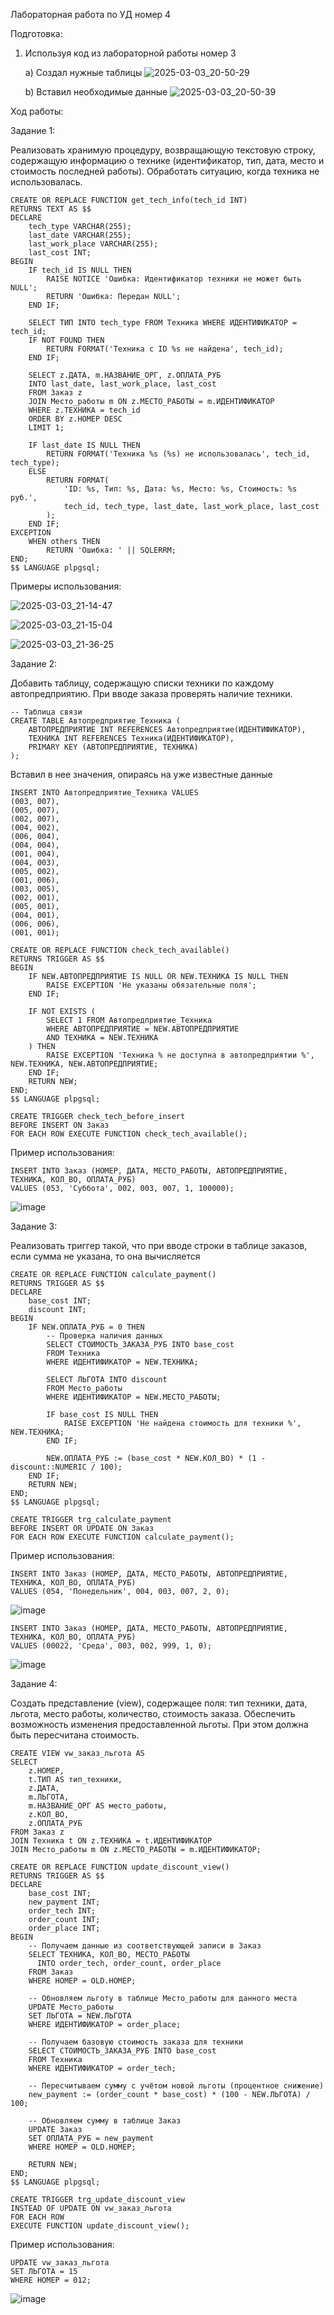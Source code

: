 Лабораторная работа по УД номер 4

Подготовка: 

1. Используя код из лабораторной работы номер 3

    a) Создал нужные таблицы
   ![2025-03-03_20-50-29](https://github.com/user-attachments/assets/40e581f4-56e2-411b-9ded-b017a43b58cd)

    b) Вставил необходимые данные
   ![2025-03-03_20-50-39](https://github.com/user-attachments/assets/56dfa0ab-9d41-4b1e-9929-645d82194e97)


Ход работы:

 Задание 1:

Реализовать хранимую процедуру, возвращающую текстовую строку, содержащую информацию о технике (идентификатор, тип, дата, место и стоимость последней работы). Обработать ситуацию, когда техника не использовалась.
```
CREATE OR REPLACE FUNCTION get_tech_info(tech_id INT)
RETURNS TEXT AS $$
DECLARE
    tech_type VARCHAR(255);
    last_date VARCHAR(255);
    last_work_place VARCHAR(255);
    last_cost INT;
BEGIN
    IF tech_id IS NULL THEN
        RAISE NOTICE 'Ошибка: Идентификатор техники не может быть NULL';
        RETURN 'Ошибка: Передан NULL';
    END IF;

    SELECT ТИП INTO tech_type FROM Техника WHERE ИДЕНТИФИКАТОР = tech_id;
    IF NOT FOUND THEN
        RETURN FORMAT('Техника с ID %s не найдена', tech_id);
    END IF;

    SELECT z.ДАТА, m.НАЗВАНИЕ_ОРГ, z.ОПЛАТА_РУБ
    INTO last_date, last_work_place, last_cost
    FROM Заказ z
    JOIN Место_работы m ON z.МЕСТО_РАБОТЫ = m.ИДЕНТИФИКАТОР
    WHERE z.ТЕХНИКА = tech_id
    ORDER BY z.НОМЕР DESC
    LIMIT 1;

    IF last_date IS NULL THEN
        RETURN FORMAT('Техника %s (%s) не использовалась', tech_id, tech_type);
    ELSE
        RETURN FORMAT(
            'ID: %s, Тип: %s, Дата: %s, Место: %s, Стоимость: %s руб.',
            tech_id, tech_type, last_date, last_work_place, last_cost
        );
    END IF;
EXCEPTION
    WHEN others THEN
        RETURN 'Ошибка: ' || SQLERRM;
END;
$$ LANGUAGE plpgsql;
```

Примеры использования:

![2025-03-03_21-14-47](https://github.com/user-attachments/assets/60cad667-d55f-4365-9521-b64d905d12da)

![2025-03-03_21-15-04](https://github.com/user-attachments/assets/910c09d1-abb6-4ce7-8ad3-6c9502215076)

![2025-03-03_21-36-25](https://github.com/user-attachments/assets/b5fdd241-caee-478a-a8b7-511683330028)


 Задание 2:

Добавить таблицу, содержащую списки техники по каждому автопредприятию. При вводе заказа проверять наличие техники.

```
-- Таблица связи
CREATE TABLE Автопредприятие_Техника (
    АВТОПРЕДПРИЯТИЕ INT REFERENCES Автопредприятие(ИДЕНТИФИКАТОР),
    ТЕХНИКА INT REFERENCES Техника(ИДЕНТИФИКАТОР),
    PRIMARY KEY (АВТОПРЕДПРИЯТИЕ, ТЕХНИКА)
);
```

Вставил в нее значения, опираясь на уже известные данные

```
INSERT INTO Автопредприятие_Техника VALUES
(003, 007), 
(005, 007),
(002, 007),
(004, 002),
(006, 004),
(004, 004),
(001, 004),
(004, 003),
(005, 002),
(001, 006),
(003, 005),
(002, 001),
(005, 001),
(004, 001),
(006, 006),
(001, 001);
```

```
CREATE OR REPLACE FUNCTION check_tech_available()
RETURNS TRIGGER AS $$
BEGIN
    IF NEW.АВТОПРЕДПРИЯТИЕ IS NULL OR NEW.ТЕХНИКА IS NULL THEN
        RAISE EXCEPTION 'Не указаны обязательные поля';
    END IF;

    IF NOT EXISTS (
        SELECT 1 FROM Автопредприятие_Техника
        WHERE АВТОПРЕДПРИЯТИЕ = NEW.АВТОПРЕДПРИЯТИЕ
        AND ТЕХНИКА = NEW.ТЕХНИКА
    ) THEN
        RAISE EXCEPTION 'Техника % не доступна в автопредприятии %', NEW.ТЕХНИКА, NEW.АВТОПРЕДПРИЯТИЕ;
    END IF;
    RETURN NEW;
END;
$$ LANGUAGE plpgsql;

CREATE TRIGGER check_tech_before_insert
BEFORE INSERT ON Заказ
FOR EACH ROW EXECUTE FUNCTION check_tech_available();
```
Пример использования: 

```
INSERT INTO Заказ (НОМЕР, ДАТА, МЕСТО_РАБОТЫ, АВТОПРЕДПРИЯТИЕ, ТЕХНИКА, КОЛ_ВО, ОПЛАТА_РУБ)
VALUES (053, 'Суббота', 002, 003, 007, 1, 100000);
```

![image](https://github.com/user-attachments/assets/621b6929-ba66-4fdf-b995-dc7b00d28e51)


 Задание 3:

Реализовать триггер такой, что при вводе строки в таблице заказов, если сумма не указана, то она вычисляется 

```
CREATE OR REPLACE FUNCTION calculate_payment()
RETURNS TRIGGER AS $$
DECLARE
    base_cost INT;
    discount INT;
BEGIN
    IF NEW.ОПЛАТА_РУБ = 0 THEN
        -- Проверка наличия данных
        SELECT СТОИМОСТЬ_ЗАКАЗА_РУБ INTO base_cost 
        FROM Техника 
        WHERE ИДЕНТИФИКАТОР = NEW.ТЕХНИКА;

        SELECT ЛЬГОТА INTO discount 
        FROM Место_работы 
        WHERE ИДЕНТИФИКАТОР = NEW.МЕСТО_РАБОТЫ;

        IF base_cost IS NULL THEN
            RAISE EXCEPTION 'Не найдена стоимость для техники %', NEW.ТЕХНИКА;
        END IF;

        NEW.ОПЛАТА_РУБ := (base_cost * NEW.КОЛ_ВО) * (1 - discount::NUMERIC / 100);
    END IF;
    RETURN NEW;
END;
$$ LANGUAGE plpgsql;

CREATE TRIGGER trg_calculate_payment
BEFORE INSERT OR UPDATE ON Заказ
FOR EACH ROW EXECUTE FUNCTION calculate_payment();
```
Пример использования: 

```
INSERT INTO Заказ (НОМЕР, ДАТА, МЕСТО_РАБОТЫ, АВТОПРЕДПРИЯТИЕ, ТЕХНИКА, КОЛ_ВО, ОПЛАТА_РУБ)
VALUES (054, 'Понедельник', 004, 003, 007, 2, 0);
```

![image](https://github.com/user-attachments/assets/3a44987d-b49c-4b9d-b512-f2d4e84f9efd)

```
INSERT INTO Заказ (НОМЕР, ДАТА, МЕСТО_РАБОТЫ, АВТОПРЕДПРИЯТИЕ, ТЕХНИКА, КОЛ_ВО, ОПЛАТА_РУБ)
VALUES (00022, 'Среда', 003, 002, 999, 1, 0);
```

![image](https://github.com/user-attachments/assets/f50e326b-951a-4c79-8dcf-899f6b7107e2)


 Задание 4:

Создать представление (view), содержащее поля: тип техники, дата, льгота, место работы, количество, стоимость заказа. Обеспечить возможность изменения предоставленной льготы. При этом должна быть пересчитана стоимость.

```
CREATE VIEW vw_заказ_льгота AS
SELECT 
    z.НОМЕР,
    t.ТИП AS тип_техники,
    z.ДАТА,
    m.ЛЬГОТА,
    m.НАЗВАНИЕ_ОРГ AS место_работы,
    z.КОЛ_ВО,
    z.ОПЛАТА_РУБ
FROM Заказ z
JOIN Техника t ON z.ТЕХНИКА = t.ИДЕНТИФИКАТОР
JOIN Место_работы m ON z.МЕСТО_РАБОТЫ = m.ИДЕНТИФИКАТОР;
```

```
CREATE OR REPLACE FUNCTION update_discount_view()
RETURNS TRIGGER AS $$
DECLARE
    base_cost INT;
    new_payment INT;
    order_tech INT;
    order_count INT;
    order_place INT;
BEGIN
    -- Получаем данные из соответствующей записи в Заказ
    SELECT ТЕХНИКА, КОЛ_ВО, МЕСТО_РАБОТЫ 
      INTO order_tech, order_count, order_place
    FROM Заказ
    WHERE НОМЕР = OLD.НОМЕР;

    -- Обновляем льготу в таблице Место_работы для данного места
    UPDATE Место_работы
    SET ЛЬГОТА = NEW.ЛЬГОТА
    WHERE ИДЕНТИФИКАТОР = order_place;

    -- Получаем базовую стоимость заказа для техники
    SELECT СТОИМОСТЬ_ЗАКАЗА_РУБ INTO base_cost
    FROM Техника 
    WHERE ИДЕНТИФИКАТОР = order_tech;

    -- Пересчитываем сумму с учётом новой льготы (процентное снижение)
    new_payment := (order_count * base_cost) * (100 - NEW.ЛЬГОТА) / 100;

    -- Обновляем сумму в таблице Заказ
    UPDATE Заказ
    SET ОПЛАТА_РУБ = new_payment
    WHERE НОМЕР = OLD.НОМЕР;

    RETURN NEW;
END;
$$ LANGUAGE plpgsql;
```

```
CREATE TRIGGER trg_update_discount_view
INSTEAD OF UPDATE ON vw_заказ_льгота
FOR EACH ROW
EXECUTE FUNCTION update_discount_view();
```

Пример использования:

```
UPDATE vw_заказ_льгота
SET ЛЬГОТА = 15
WHERE НОМЕР = 012;
```
![image](https://github.com/user-attachments/assets/2764717a-e710-4fe1-9872-c614cc604c02)





   


    

